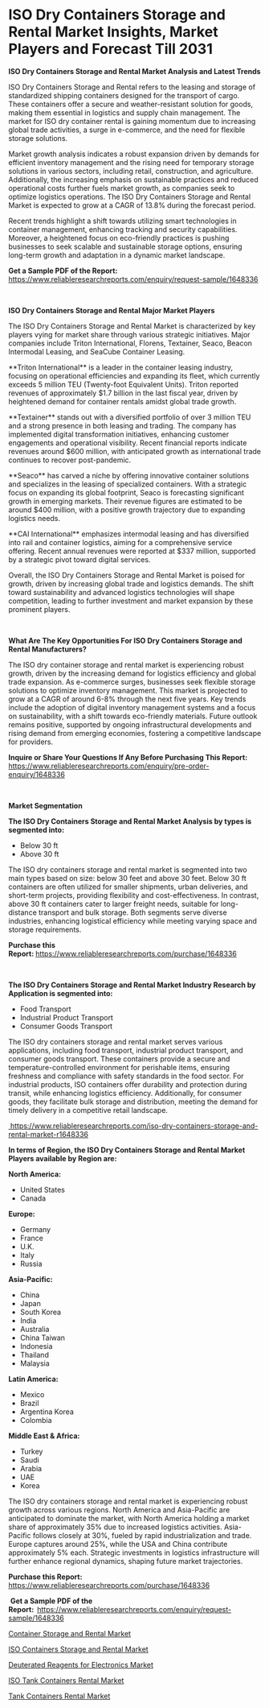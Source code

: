 <p><h1>ISO Dry Containers Storage and Rental Market Insights, Market Players and Forecast Till 2031</h1></p><p><strong>ISO Dry Containers Storage and Rental Market Analysis and Latest Trends</strong></p>
<p><p>ISO Dry Containers Storage and Rental refers to the leasing and storage of standardized shipping containers designed for the transport of cargo. These containers offer a secure and weather-resistant solution for goods, making them essential in logistics and supply chain management. The market for ISO dry container rental is gaining momentum due to increasing global trade activities, a surge in e-commerce, and the need for flexible storage solutions.</p><p>Market growth analysis indicates a robust expansion driven by demands for efficient inventory management and the rising need for temporary storage solutions in various sectors, including retail, construction, and agriculture. Additionally, the increasing emphasis on sustainable practices and reduced operational costs further fuels market growth, as companies seek to optimize logistics operations. The ISO Dry Containers Storage and Rental Market is expected to grow at a CAGR of 13.8% during the forecast period. </p><p>Recent trends highlight a shift towards utilizing smart technologies in container management, enhancing tracking and security capabilities. Moreover, a heightened focus on eco-friendly practices is pushing businesses to seek scalable and sustainable storage options, ensuring long-term growth and adaptation in a dynamic market landscape.</p></p>
<p><strong>Get a Sample PDF of the Report:&nbsp;</strong> <a href="https://www.reliableresearchreports.com/enquiry/request-sample/1648336?utm_campaign=13&utm_medium=2&utm_source=Github&utm_content=ia&utm_term=29122024&utm_id=iso-dry-containers-storage-and-rental">https://www.reliableresearchreports.com/enquiry/request-sample/1648336</a></p>
<p>&nbsp;</p>
<p><strong>ISO Dry Containers Storage and Rental Major Market Players</strong></p>
<p><p>The ISO Dry Containers Storage and Rental Market is characterized by key players vying for market share through various strategic initiatives. Major companies include Triton International, Florens, Textainer, Seaco, Beacon Intermodal Leasing, and SeaCube Container Leasing. </p><p>**Triton International** is a leader in the container leasing industry, focusing on operational efficiencies and expanding its fleet, which currently exceeds 5 million TEU (Twenty-foot Equivalent Units). Triton reported revenues of approximately $1.7 billion in the last fiscal year, driven by heightened demand for container rentals amidst global trade growth. </p><p>**Textainer** stands out with a diversified portfolio of over 3 million TEU and a strong presence in both leasing and trading. The company has implemented digital transformation initiatives, enhancing customer engagements and operational visibility. Recent financial reports indicate revenues around $600 million, with anticipated growth as international trade continues to recover post-pandemic.</p><p>**Seaco** has carved a niche by offering innovative container solutions and specializes in the leasing of specialized containers. With a strategic focus on expanding its global footprint, Seaco is forecasting significant growth in emerging markets. Their revenue figures are estimated to be around $400 million, with a positive growth trajectory due to expanding logistics needs.</p><p>**CAI International** emphasizes intermodal leasing and has diversified into rail and container logistics, aiming for a comprehensive service offering. Recent annual revenues were reported at $337 million, supported by a strategic pivot toward digital services.</p><p>Overall, the ISO Dry Containers Storage and Rental Market is poised for growth, driven by increasing global trade and logistics demands. The shift toward sustainability and advanced logistics technologies will shape competition, leading to further investment and market expansion by these prominent players.</p></p>
<p>&nbsp;</p>
<p><strong>What Are The Key Opportunities For ISO Dry Containers Storage and Rental Manufacturers?</strong></p>
<p><p>The ISO dry container storage and rental market is experiencing robust growth, driven by the increasing demand for logistics efficiency and global trade expansion. As e-commerce surges, businesses seek flexible storage solutions to optimize inventory management. This market is projected to grow at a CAGR of around 6-8% through the next five years. Key trends include the adoption of digital inventory management systems and a focus on sustainability, with a shift towards eco-friendly materials. Future outlook remains positive, supported by ongoing infrastructural developments and rising demand from emerging economies, fostering a competitive landscape for providers.</p></p>
<p><strong>Inquire or Share Your Questions If Any Before Purchasing This Report:</strong> <a href="https://www.reliableresearchreports.com/enquiry/pre-order-enquiry/1648336?utm_campaign=13&utm_medium=2&utm_source=Github&utm_content=ia&utm_term=29122024&utm_id=iso-dry-containers-storage-and-rental">https://www.reliableresearchreports.com/enquiry/pre-order-enquiry/1648336</a></p>
<p>&nbsp;</p>
<p><strong>Market Segmentation</strong></p>
<p><strong>The ISO Dry Containers Storage and Rental Market Analysis by types is segmented into:</strong></p>
<p><ul><li>Below 30 ft</li><li>Above 30 ft</li></ul></p>
<p><p>The ISO dry containers storage and rental market is segmented into two main types based on size: below 30 feet and above 30 feet. Below 30 ft containers are often utilized for smaller shipments, urban deliveries, and short-term projects, providing flexibility and cost-effectiveness. In contrast, above 30 ft containers cater to larger freight needs, suitable for long-distance transport and bulk storage. Both segments serve diverse industries, enhancing logistical efficiency while meeting varying space and storage requirements.</p></p>
<p><strong>Purchase this Report:&nbsp;</strong><a href="https://www.reliableresearchreports.com/purchase/1648336?utm_campaign=13&utm_medium=2&utm_source=Github&utm_content=ia&utm_term=29122024&utm_id=iso-dry-containers-storage-and-rental">https://www.reliableresearchreports.com/purchase/1648336</a></p>
<p>&nbsp;</p>
<p><strong>The ISO Dry Containers Storage and Rental Market Industry Research by Application is segmented into:</strong></p>
<p><ul><li>Food Transport</li><li>Industrial Product Transport</li><li>Consumer Goods Transport</li></ul></p>
<p><p>The ISO dry containers storage and rental market serves various applications, including food transport, industrial product transport, and consumer goods transport. These containers provide a secure and temperature-controlled environment for perishable items, ensuring freshness and compliance with safety standards in the food sector. For industrial products, ISO containers offer durability and protection during transit, while enhancing logistics efficiency. Additionally, for consumer goods, they facilitate bulk storage and distribution, meeting the demand for timely delivery in a competitive retail landscape.</p></p>
<p><a href="https://www.reliableresearchreports.com/iso-dry-containers-storage-and-rental-market-r1648336?utm_campaign=13&utm_medium=2&utm_source=Github&utm_content=ia&utm_term=29122024&utm_id=iso-dry-containers-storage-and-rental">&nbsp;https://www.reliableresearchreports.com/iso-dry-containers-storage-and-rental-market-r1648336</a></p>
<p><strong>In terms of Region, the ISO Dry Containers Storage and Rental Market Players available by Region are:</strong></p>
<p>
    <p> <strong> North America: </strong>
        <ul>
            <li>United States</li>
            <li>Canada</li>
        </ul>
        </p> 
    <p> <strong> Europe: </strong>
        <ul>
            <li>Germany</li>
            <li>France</li>
            <li>U.K.</li>
            <li>Italy</li>
            <li>Russia</li>
        </ul>
        </p> 
    <p> <strong> Asia-Pacific: </strong>
        <ul>
            <li>China</li>
            <li>Japan</li>
            <li>South Korea</li>
            <li>India</li>
            <li>Australia</li>
            <li>China Taiwan</li>
            <li>Indonesia</li>
            <li>Thailand</li>
            <li>Malaysia</li>
        </ul>
        </p> 
    <p> <strong> Latin America: </strong>
        <ul>
            <li>Mexico</li>
            <li>Brazil</li>
            <li>Argentina Korea</li>
            <li>Colombia</li>
        </ul>
        </p> 
    <p> <strong> Middle East & Africa: </strong>
        <ul>
            <li>Turkey</li>
            <li>Saudi</li>
            <li>Arabia</li>
            <li>UAE</li>
            <li>Korea</li>
        </ul>
    </p>
    </p>
<p><p>The ISO dry containers storage and rental market is experiencing robust growth across various regions. North America and Asia-Pacific are anticipated to dominate the market, with North America holding a market share of approximately 35% due to increased logistics activities. Asia-Pacific follows closely at 30%, fueled by rapid industrialization and trade. Europe captures around 25%, while the USA and China contribute approximately 5% each. Strategic investments in logistics infrastructure will further enhance regional dynamics, shaping future market trajectories.</p></p>
<p><strong>Purchase this Report: </strong><a href="https://www.reliableresearchreports.com/purchase/1648336?utm_campaign=13&utm_medium=2&utm_source=Github&utm_content=ia&utm_term=29122024&utm_id=iso-dry-containers-storage-and-rental">https://www.reliableresearchreports.com/purchase/1648336</a></p>
<p>&nbsp;<strong>Get a Sample PDF of the Report:&nbsp;&nbsp;</strong><a href="https://www.reliableresearchreports.com/enquiry/request-sample/1648336?utm_campaign=13&utm_medium=2&utm_source=Github&utm_content=ia&utm_term=29122024&utm_id=iso-dry-containers-storage-and-rental">https://www.reliableresearchreports.com/enquiry/request-sample/1648336</a></p>
<p><strong></strong></p>
<p><p><a href="https://github.com/krinerstormy331/Market-Research-Report-List-1/blob/main/container-storage-and-rental-market.md?utm_campaign=13&utm_medium=2&utm_source=Github&utm_content=ia&utm_term=29122024&utm_id=iso-dry-containers-storage-and-rental">Container Storage and Rental Market</a></p><p><a href="https://github.com/dolorespeddico90/Market-Research-Report-List-1/blob/main/iso-containers-storage-and-rental-market.md?utm_campaign=13&utm_medium=2&utm_source=Github&utm_content=ia&utm_term=29122024&utm_id=iso-dry-containers-storage-and-rental">ISO Containers Storage and Rental Market</a></p><p><a href="https://github.com/MariaWashington76/Market-Research-Report-List-1/blob/main/deuterated-reagents-for-electronics-market.md?utm_campaign=13&utm_medium=2&utm_source=Github&utm_content=ia&utm_term=29122024&utm_id=iso-dry-containers-storage-and-rental">Deuterated Reagents for Electronics Market</a></p><p><a href="https://github.com/rosamariarocque98/Market-Research-Report-List-1/blob/main/iso-tank-containers-rental-market.md?utm_campaign=13&utm_medium=2&utm_source=Github&utm_content=ia&utm_term=29122024&utm_id=iso-dry-containers-storage-and-rental">ISO Tank Containers Rental Market</a></p><p><a href="https://github.com/suleimannichelle7/Market-Research-Report-List-1/blob/main/tank-containers-rental-market.md?utm_campaign=13&utm_medium=2&utm_source=Github&utm_content=ia&utm_term=29122024&utm_id=iso-dry-containers-storage-and-rental">Tank Containers Rental Market</a></p></p>